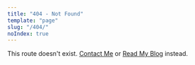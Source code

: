 ```yaml
---
title: "404 - Not Found"
template: "page"
slug: "/404/"
noIndex: true
---
```


This route doesn't exist. [Contact Me](/contact) or [Read My Blog](/) instead.
